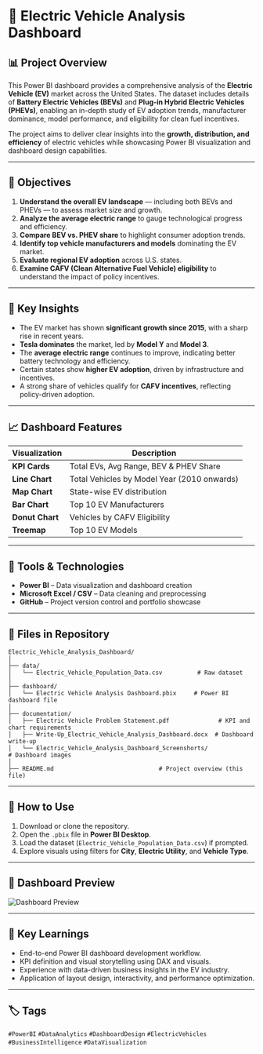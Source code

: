 # 🧩 Electric Vehicle Analysis Dashboard

## 📊 Project Overview
This Power BI dashboard provides a comprehensive analysis of the **Electric Vehicle (EV)** market across the United States. The dataset includes details of **Battery Electric Vehicles (BEVs)** and **Plug-in Hybrid Electric Vehicles (PHEVs)**, enabling an in-depth study of EV adoption trends, manufacturer dominance, model performance, and eligibility for clean fuel incentives.

The project aims to deliver clear insights into the **growth, distribution, and efficiency** of electric vehicles while showcasing Power BI visualization and dashboard design capabilities.

---

## 🎯 Objectives
1. **Understand the overall EV landscape** — including both BEVs and PHEVs — to assess market size and growth.
2. **Analyze the average electric range** to gauge technological progress and efficiency.
3. **Compare BEV vs. PHEV share** to highlight consumer adoption trends.
4. **Identify top vehicle manufacturers and models** dominating the EV market.
5. **Evaluate regional EV adoption** across U.S. states.
6. **Examine CAFV (Clean Alternative Fuel Vehicle) eligibility** to understand the impact of policy incentives.

---

## 🧠 Key Insights
- The EV market has shown **significant growth since 2015**, with a sharp rise in recent years.  
- **Tesla dominates** the market, led by **Model Y** and **Model 3**.  
- The **average electric range** continues to improve, indicating better battery technology and efficiency.  
- Certain states show **higher EV adoption**, driven by infrastructure and incentives.  
- A strong share of vehicles qualify for **CAFV incentives**, reflecting policy-driven adoption.  

---

## 📈 Dashboard Features
| Visualization | Description |
|----------------|-------------|
| **KPI Cards** | Total EVs, Avg Range, BEV & PHEV Share |
| **Line Chart** | Total Vehicles by Model Year (2010 onwards) |
| **Map Chart** | State-wise EV distribution |
| **Bar Chart** | Top 10 EV Manufacturers |
| **Donut Chart** | Vehicles by CAFV Eligibility |
| **Treemap** | Top 10 EV Models |

---

## 🧰 Tools & Technologies
- **Power BI** – Data visualization and dashboard creation  
- **Microsoft Excel / CSV** – Data cleaning and preprocessing  
- **GitHub** – Project version control and portfolio showcase  

---

## 📂 Files in Repository
```
Electric_Vehicle_Analysis_Dashboard/
│
├── data/
│   └── Electric_Vehicle_Population_Data.csv          # Raw dataset
│
├── dashboard/
│   └── Electric Vehicle Analysis Dashboard.pbix     # Power BI dashboard file
│
├── documentation/
│   ├── Electric Vehicle Problem Statement.pdf              # KPI and chart requirements
│   ├── Write-Up_Electric_Vehicle_Analysis_Dashboard.docx  # Dashboard write-up
│   └── Electric_Vehicle_Analysis_Dashboard_Screenshorts/             # Dashboard images
│
├── README.md                              # Project overview (this file)
```

---

## 🧭 How to Use
1. Download or clone the repository.  
2. Open the `.pbix` file in **Power BI Desktop**.  
3. Load the dataset (`Electric_Vehicle_Population_Data.csv`) if prompted.  
4. Explore visuals using filters for **City**, **Electric Utility**, and **Vehicle Type**.  

---

## 📸 Dashboard Preview
![Dashboard Preview](<img width="1363" height="696" alt="Electric_Vehicle_Analysis_Dashboard_Screenshorts" src="https://github.com/user-attachments/assets/68430731-9e95-4b6c-969c-a0e1b64a6ed2" />
)

---

## 🧩 Key Learnings
- End-to-end Power BI dashboard development workflow.  
- KPI definition and visual storytelling using DAX and visuals.  
- Experience with data-driven business insights in the EV industry.  
- Application of layout design, interactivity, and performance optimization.  

---

## 🏷️ Tags
`#PowerBI` `#DataAnalytics` `#DashboardDesign` `#ElectricVehicles` `#BusinessIntelligence` `#DataVisualization`
